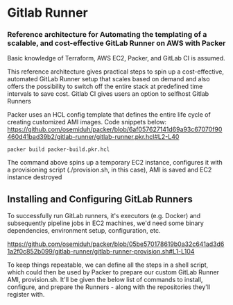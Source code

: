 # Gitlab Runner

### Reference architecture for Automating the templating of a scalable, and cost-effective GitLab Runner on AWS with Packer

Basic knowledge of Terraform, AWS EC2, Packer, and GitLab CI is assumed.

This reference architecture gives practical steps to spin up a cost-effective, automated GitLab Runner setup that scales based on demand and also offers the possibility to switch off the entire stack at predefined time intervals to save cost. 
Gitlab CI gives users an option to selfhost Gitlab Runners

Packer uses an HCL config template that defines the entire life cycle of creating customized AMI images. Code snippets below: 
https://github.com/osemiduh/packer/blob/6af057627141d69a93c67070f90460d41bad39b2/gitlab-runner/gitlab-runner.pkr.hcl#L2-L40


`packer build packer-build.pkr.hcl`

The command above spins up a temporary EC2 instance, configures it with a provisioning script (./provision.sh, in this case), AMI is saved and EC2 instance destroyed 

## Installing and Configuring GitLab Runners
To successfully run GitLab runners, it's executors (e.g. Docker) and subsequently pipeline jobs in EC2 machines, we'd need some binary dependencies, environment setup, configuration, etc.

https://github.com/osemiduh/packer/blob/05be570178619b0a32c641ad3d61a2f0c852b099/gitlab-runner/gitlab-runner-provision.sh#L1-L104

To keep things repeatable, we can define all the steps in a shell script, which could then be used by Packer to prepare our custom GitLab Runner AMI, provision.sh. It'll be given the below list of commands to install, configure, and prepare the Runners - along with the repositories they'll register with.
